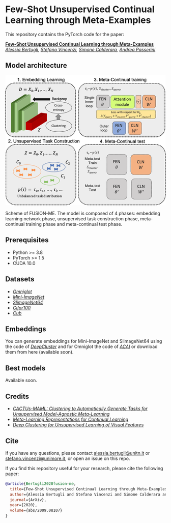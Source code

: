 # Few-Shot Unsupervised Continual Learning through Meta-Examples
This repository contains the PyTorch code for the paper:

**<a href="https://arxiv.org/abs/...">Few-Shot Unsupervised Continual Learning through Meta-Examples</a>**  
*<a href="https://aimagelab.ing.unimore.it/imagelab/person.asp?idpersona=110">Alessia Bertugli</a>,
<a href="https://aimagelab.ing.unimore.it/imagelab/person.asp?idpersona=111">Stefano Vincenzi</a>,
<a href="https://aimagelab.ing.unimore.it/imagelab/person.asp?idpersona=38">Simone Calderara</a>,
<a href="http://disi.unitn.it/~passerini/">Andrea Passerini</a>*  

## Model architecture
![FUSION-ME - overview](/images/model.png)

Scheme of FUSION-ME. The model is composed of 4 phases: embedding learning network phase, unsupervised task construction phase, meta-continual training phase and meta-continual test phase.
## Prerequisites
* Python >= 3.8
* PyTorch >= 1.5
* CUDA 10.0


## Datasets
* *<a href="https://github.com/brendenlake/omniglot">Omniglot</a>*
* *<a href="http://www.image-net.org">Mini-ImageNet</a>*
* *<a href="https://zenodo.org/record/3672132#.X2R9ay2w3pA">SlimageNet64</a>*
* *<a href="https://www.cs.toronto.edu/~kriz/cifar.html">Cifar100</a>*
* *<a href="http://www.vision.caltech.edu/visipedia/CUB-200.html">Cub</a>*

## Embeddings
You can generate embeddings for Mini-ImageNet and SlimageNet64 using the code of *<a href="https://github.com/facebookresearch/deepcluster">DeepCluster</a>*
and for Omniglot the code of *<a href="https://github.com/brain-research/acai">ACAI</a>* or download them from here (available soon).

## Best models
Available soon.

## Credits
* *<a href="https://github.com/kylehkhsu/cactus-maml">CACTUs-MAML: Clustering to Automatically Generate Tasks for Unsupervised Model-Agnostic Meta-Learning</a>*
* *<a href="https://github.com/khurramjaved96/mrcl">Meta-Learning Representations for Continual Learning</a>*
* *<a href="https://github.com/facebookresearch/deepcluster">Deep Clustering for Unsupervised Learning of Visual Features</a>*


## Cite
If you have any questions,  please contact [alessia.bertugli@unitn.it](mailto:alessia.bertugli@unitn.it)  or [stefano.vincenzi@unimore.it](mailto:alessia.bertugli@unimore.it), or open an issue on this repo. 

If you find this repository useful for your research, please cite the following paper:
```bibtex
@article{Bertugli2020fusion-me,
  title={Few-Shot Unsupervised Continual Learning through Meta-Examples},
  author={Alessia Bertugli and Stefano Vincenzi and Simone Calderara and Andrea Passerini},
  journal={ArXiv},
  year={2020},
  volume={abs/2009.08107}
}
```
